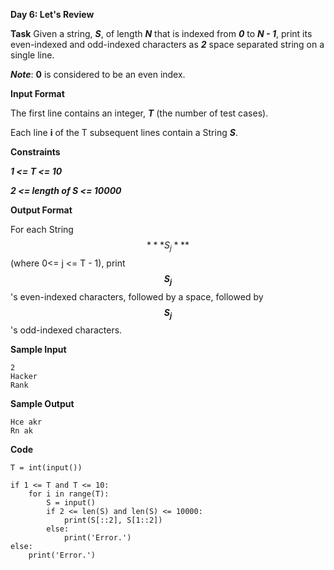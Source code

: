 **Day 6: Let's Review**

**Task**
Given a string, ***S***, of length ***N*** that is indexed from ***0*** to ***N - 1***, print its even-indexed and odd-indexed characters as ***2*** space separated string on a single line.

***Note***: **0** is considered to be an even index.

**Input Format**

The first line contains an integer, ***T*** (the number of test cases).

Each line **i** of the T subsequent lines contain a String ***S***.

**Constraints**

***1 <= T <= 10***

***2 <= length of S <= 10000***

**Output Format**

For each String $$***S_{j}***$$ (where 0<= j <= T - 1), print **$$S_{j}$$**'s even-indexed characters, followed by a space, followed by **$$S_{j}$$**'s  odd-indexed characters.

**Sample Input**

```
2
Hacker
Rank
```

**Sample Output**

```
Hce akr
Rn ak
```

**Code**

```
T = int(input())

if 1 <= T and T <= 10:
    for i in range(T):
        S = input()
        if 2 <= len(S) and len(S) <= 10000:
            print(S[::2], S[1::2])
        else:
            print('Error.')
else:
    print('Error.')
```



